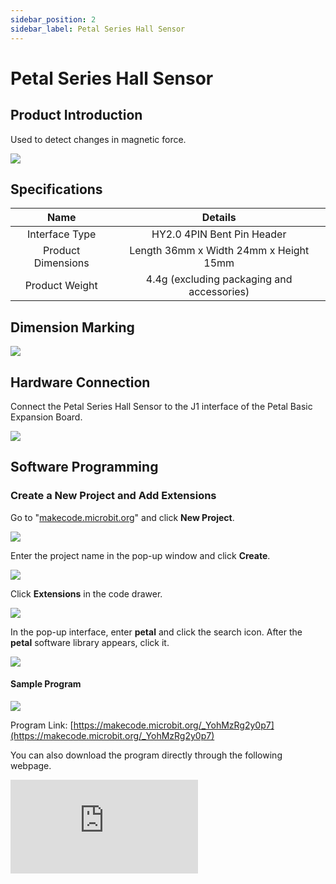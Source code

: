 ```yaml
---
sidebar_position: 2
sidebar_label: Petal Series Hall Sensor
---
```


# Petal Series Hall Sensor

## Product Introduction
Used to detect changes in magnetic force.

![](https://wiki-media-ef.oss-cn-hongkong.aliyuncs.com/docs/microbit/petal-series/petal-series-sensor/ef17002-01.png)

## Specifications

| Name | Details |
| :----------: | :--------------------------: |
| Interface Type | HY2.0 4PIN Bent Pin Header |
| Product Dimensions | Length 36mm x Width 24mm x Height 15mm |
| Product Weight | 4.4g (excluding packaging and accessories) |

## Dimension Marking

![](https://wiki-media-ef.oss-cn-hongkong.aliyuncs.com/docs/microbit/petal-series/petal-series-sensor/ef17002-02.png)

## Hardware Connection
Connect the Petal Series Hall Sensor to the J1 interface of the Petal Basic Expansion Board.

![](https://wiki-media-ef.oss-cn-hongkong.aliyuncs.com/docs/microbit/petal-series/petal-series-sensor/ef17002-03.png)

## Software Programming

### Create a New Project and Add Extensions
Go to "[makecode.microbit.org](https://makecode.microbit.org)" and click **New Project**.

![](https://wiki-media-ef.oss-cn-hongkong.aliyuncs.com/docs/microbit/building-blocks/microbit-space-science-kit/images/microbit-space-science-kit-case01-07.png)

Enter the project name in the pop-up window and click **Create**.

![](https://wiki-media-ef.oss-cn-hongkong.aliyuncs.com/docs/microbit/building-blocks/microbit-space-science-kit/images/microbit-space-science-kit-case01-11.png)

Click **Extensions** in the code drawer.

![](https://wiki-media-ef.oss-cn-hongkong.aliyuncs.com/docs/microbit/building-blocks/microbit-space-science-kit/images/microbit-space-science-kit-case01-09.png)

In the pop-up interface, enter **petal** and click the search icon. After the **petal** software library appears, click it.

![](https://wiki-media-ef.oss-cn-hongkong.aliyuncs.com/docs/microbit/petal-series/petal-series-sensor/ef17002-04.png)



#### Sample Program


![](https://wiki-media-ef.oss-cn-hongkong.aliyuncs.com/docs/microbit/petal-series/petal-series-sensor/ef17002-05.png)

Program Link: [https://makecode.microbit.org/_YohMzRg2y0p7](https://makecode.microbit.org/_YohMzRg2y0p7)

You can also download the program directly through the following webpage.

<div
    style={{
        position: 'relative',
        paddingBottom: '60%',
        overflow: 'hidden',
    }}
>
    <iframe
        src="https://makecode.microbit.org/_YohMzRg2y0p7"
        frameborder="0"
        sandbox="allow-popups allow-forms allow-scripts allow-same-origin"
        style={{
            position: 'absolute',
            width: '100%',
            height: '100%',
        }}
    />
</div>

## Program Download
Use a USB cable to connect the PC and micro:bit V2.

![](https://wiki-media-ef.oss-cn-hongkong.aliyuncs.com/docs/microbit/building-blocks/microbit-space-science-kit/images/microbit-space-science-kit-manual03.gif)

After successful connection, a drive named MICROBIT will be recognized on the computer.

![](https://wiki-media-ef.oss-cn-hongkong.aliyuncs.com/docs/microbit/building-blocks/microbit-space-science-kit/images/microbit-space-science-kit-manual06.png)

Click the icon at the bottom left ![](https://wiki-media-ef.oss-cn-hongkong.aliyuncs.com/docs/microbit/building-blocks/microbit-space-science-kit/images/microbit-space-science-kit-manual07.png) and select **Connect Device**.

![](https://wiki-media-ef.oss-cn-hongkong.aliyuncs.com/docs/microbit/building-blocks/microbit-space-science-kit/images/microbit-space-science-kit-manual11.png)

Click ![](https://wiki-media-ef.oss-cn-hongkong.aliyuncs.com/docs/microbit/building-blocks/microbit-space-science-kit/images/microbit-space-science-kit-manual08.png).

![](https://wiki-media-ef.oss-cn-hongkong.aliyuncs.com/docs/microbit/building-blocks/microbit-space-science-kit/images/microbit-space-science-kit-manual12.png)

Click ![](https://wiki-media-ef.oss-cn-hongkong.aliyuncs.com/docs/microbit/building-blocks/microbit-space-science-kit/images/microbit-space-science-kit-manual09.png).

![](https://wiki-media-ef.oss-cn-hongkong.aliyuncs.com/docs/microbit/building-blocks/microbit-space-science-kit/images/microbit-space-science-kit-manual13.png)

In the pop-up window, select **BBC micro:bit CMSIS-DAP**, then select **Connect**. Now, the micro:bit has been successfully connected.

![](https://wiki-media-ef.oss-cn-hongkong.aliyuncs.com/docs/microbit/building-blocks/microbit-space-science-kit/images/microbit-space-science-kit-manual14.png)

Click **Download Program**

![](https://wiki-media-ef.oss-cn-hongkong.aliyuncs.com/docs/microbit/building-blocks/microbit-space-science-kit/images/microbit-space-science-kit-manual10.png)

## Result
When the button is pressed, the LED matrix displays a heart icon; when the button is released, the LED matrix displays a smiling face icon.
